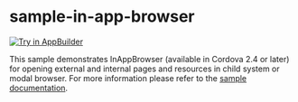 sample-in-app-browser
=====================
<a href="https://platform.telerik.com/#appbuilder/clone/https%3A%2F%2Fgithub.com%2FIcenium%2Fsample-in-app-browser" target="_blank"><img src="http://docs.telerik.com/platform/appbuilder/sample-apps/images/try-in-appbuilder.png" alt="Try in AppBuilder" title="Try in AppBuilder" /></a>

This sample demonstrates InAppBrowser (available in Cordova 2.4 or later) for opening external and internal pages and resources in child system or modal browser. For more information please refer to the [sample documentation](http://docs.telerik.com/platform/appbuilder/sample-apps/sample-inappbrowser).
